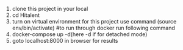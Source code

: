 1. clone this project in your local
2. cd Hitalent
3. turn on virtual environment for this project use command 
(source env/bin/activate)
#to run through docker run following command
4. docker-compose up -d(here -d if for detached mode)
5. goto localhost:8000 in browser for results